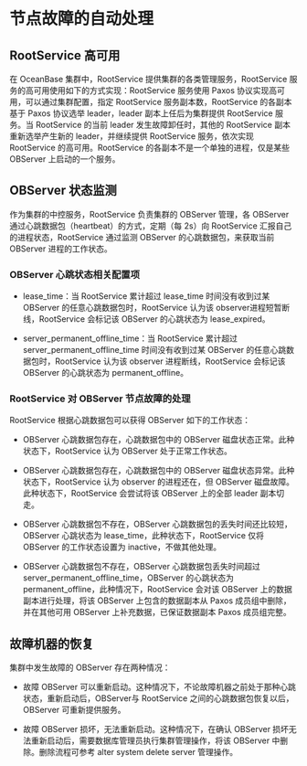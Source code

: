 节点故障的自动处理 
==============================



RootService 高可用 
------------------------------------

在 OceanBase 集群中，RootService 提供集群的各类管理服务，RootService 服务的高可用使用如下的方式实现：RootService 服务使用 Paxos 协议实现高可用，可以通过集群配置，指定 RootService 服务副本数，RootService 的各副本基于 Paxos 协议选举 leader，leader 副本上任后为集群提供 RootService 服务。当 RootService 的当前 leader 发生故障卸任时，其他的 RootService 副本重新选举产生新的 leader，并继续提供 RootService 服务，依次实现 RootService 的高可用。RootService 的各副本不是一个单独的进程，仅是某些 OBServer 上启动的一个服务。

OBServer 状态监测 
----------------------------------

作为集群的中控服务，RootService 负责集群的 OBServer 管理，各 OBServer 通过心跳数据包（heartbeat）的方式，定期（每 2s）向 RootService 汇报自己的进程状态，RootService 通过监测 OBServer 的心跳数据包，来获取当前 OBServer 进程的工作状态。

### OBServer 心跳状态相关配置项 

* lease_time：当 RootService 累计超过 lease_time 时间没有收到过某 OBServer 的任意心跳数据包时，RootService 认为该 observer进程短暂断线，RootService 会标记该 OBServer 的心跳状态为 lease_expired。

  

* server_permanent_offline_time：当 RootService 累计超过 server_permanent_offline_time 时间没有收到过某 OBServer 的任意心跳数据包时，RootService 认为该 observer 进程断线，RootService 会标记该 OBServer 的心跳状态为 permanent_offline。

  




### RootService 对 OBServer 节点故障的处理 

RootService 根据心跳数据包可以获得 OBServer 如下的工作状态：

* OBServer 心跳数据包存在，心跳数据包中的 OBServer 磁盘状态正常。此种状态下，RootService 认为 OBServer 处于正常工作状态。

  

* OBServer 心跳数据包存在，心跳数据包中的 OBServer 磁盘状态异常。此种状态下，RootService 认为 observer 的进程还在，但 OBServer 磁盘故障。此种状态下，RootService 会尝试将该 OBServer 上的全部 leader 副本切走。

  

* OBServer 心跳数据包不存在，OBServer 心跳数据包的丢失时间还比较短，OBServer 心跳状态为 lease_time，此种状态下，RootService 仅将 OBServer 的工作状态设置为 inactive，不做其他处理。

  

* OBServer 心跳数据包不存在，OBServer 心跳数据包丢失时间超过 server_permanent_offline_time，OBServer 的心跳状态为 permanent_offline，此种情况下，RootService 会对该 OBServer 上的数据副本进行处理，将该 OBServer 上包含的数据副本从 Paxos 成员组中删除，并在其他可用 OBServer 上补充数据，已保证数据副本 Paxos 成员组完整。

  




故障机器的恢复 
----------------------------

集群中发生故障的 OBServer 存在两种情况：

* 故障 OBServer 可以重新启动。这种情况下，不论故障机器之前处于那种心跳状态，重新启动后，OBServer与 RootService 之间的心跳数据包恢复以后，OBServer 可重新提供服务。

  

* 故障 OBServer 损坏，无法重新启动。这种情况下，在确认 OBServer 损坏无法重新启动后，需要数据库管理员执行集群管理操作，将该 OBServer 中删除。删除流程可参考 alter system delete server 管理操作。

  




